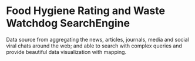 Food Hygiene Rating and Waste Watchdog SearchEngine
===================================================


Data source from aggregating the news, articles, journals, media and social viral chats around the web; and able to search with complex queries and provide beautiful data visualization with mapping.   
